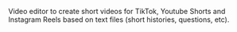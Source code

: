 Video editor to create short videos for TikTok, Youtube Shorts and Instagram Reels based on text files (short histories, questions, etc).
